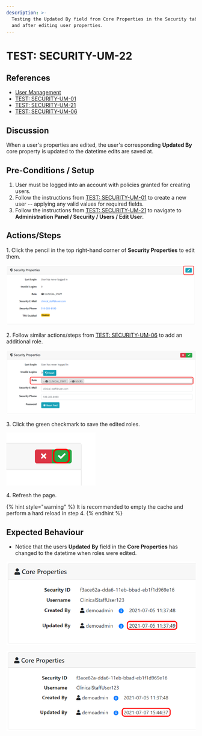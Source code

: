```yaml
---
description: >-
  Testing the Updated By field from Core Properties in the Security tab before
  and after editing user properties.
---
```


# TEST: SECURITY-UM-22

## References

* [User Management](broken-reference)
* [TEST: SECURITY-UM-01](test-security-um-01.md)
* [TEST: SECURITY-UM-21](test-security-um-21.md)
* [TEST: SECURITY-UM-06](test-security-um-06.md)

## Discussion

When a user's properties are edited, the user's corresponding **Updated By** core property is updated to the datetime edits are saved at.

## Pre-Conditions / Setup

1. User must be logged into an account with policies granted for creating users.
2. Follow the instructions from [TEST: SECURITY-UM-01](test-security-um-01.md) to create a new user -- applying any valid values for required fields.
3. Follow the instructions from [TEST: SECURITY-UM-21](test-security-um-21.md) to navigate to **Administration Panel / Security / Users / Edit User**.

## Actions/Steps

1\. Click the pencil in the top right-hand corner of **Security Properties** to edit them.&#x20;

![](<../../../../../../../../../.gitbook/assets/image (240).png>)

2\. Follow similar actions/steps from [TEST: SECURITY-UM-06](test-security-um-06.md) to add an additional role.

![](<../../../../../../../../../.gitbook/assets/image (216).png>)

3\.  Click the green checkmark to save the edited roles.

![](<../../../../../../../../../.gitbook/assets/image (252).png>)

4\. Refresh the page.

{% hint style="warning" %}
It is recommended to empty the cache and perform a hard reload in step 4.
{% endhint %}

## Expected Behaviour

* Notice that the users **Updated By** field in the **Core Properties** has changed to the datetime when roles were edited.

![Before editing.](<../../../../../../../../../.gitbook/assets/image (753).png>)

![After editing.](<../../../../../../../../../.gitbook/assets/image (76).png>)
